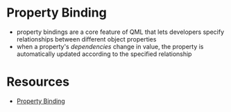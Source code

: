 # Property Binding
- property bindings are a core feature of QML that lets developers specify relationships between different object properties
- when a property's _dependencies_ change in value, the property is automatically updated according to the specified relationship

# Resources
- [Property Binding](https://doc.qt.io/qt-6/qtqml-syntax-propertybinding.html)